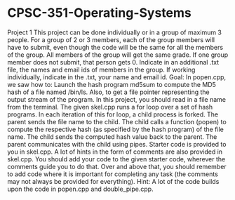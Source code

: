 # CPSC-351-Operating-Systems
Project 1
This project can be done individually or in a group of maximum 3 people. For a group of 2 or 3 members, each of the group members will have to submit, even though the code will be the same for all the members of the group. All members of the group will get the same grade. If one group member does not submit, that person gets 0. Indicate in an additional .txt file, the names and email ids of members in the group. If working individually, indicate in the .txt, your name and email id.
Goal:
In popen.cpp, we saw how to:
Launch the hash program md5sum to compute the MD5 hash of a file named /bin/ls. Also, to get a file pointer representing the output stream of the program.
In this project, you should read in a file name from the terminal. The given skel.cpp runs a for loop over a set of hash programs. In each iteration of this for loop, a child process is forked. The parent sends the file name to the child. The child calls a function (popen) to compute the respective hash (as specified by the hash program) of the file name. The child sends the computed hash value back to the parent.
The parent communicates with the child using pipes.
Starter code is provided to you in skel.cpp. A lot of hints in the form of comments are also provided in skel.cpp. You should add your code to the given starter code, wherever the comments guide you to do that. Over and above that, you should remember to add code where it is important for completing any task (the comments may not always be provided for everything).
Hint: A lot of the code builds upon the code in popen.cpp and double_pipe.cpp.
